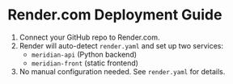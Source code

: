 # Render.com Deployment Guide

1. Connect your GitHub repo to Render.com.
2. Render will auto-detect `render.yaml` and set up two services:
   - `meridian-api` (Python backend)
   - `meridian-front` (static frontend)
3. No manual configuration needed. See `render.yaml` for details.
